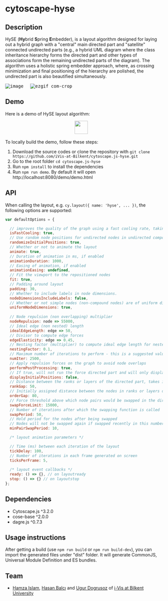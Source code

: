 # cytoscape-hyse

## Description

HySE (**Hy**brid **S**pring **E**mbedder), is a layout algorithm designed for laying out a hybrid graph with a "central" main directed part and "satellite" connected undirected parts (e.g., a hybrid UML diagram where the class inheritance hierarchy forms the directed part and other types of associations form the remaining undirected parts of the diagram). The algorithm uses a holistic spring embedder approach, where, as crossing minimization and final positioning of the hierarchy are polished, the undirected part is also beautified simultaneously.

<kbd>![image](https://github.com/iVis-at-Bilkent/cytoscape.js-hyse/assets/3874988/926f9992-e343-470e-839f-80aeb5fbee02)</kbd>
&emsp;
<kbd>![ezgif com-crop](https://github.com/iVis-at-Bilkent/cytoscape.js-hyse/assets/3874988/1224dc0b-01db-49ce-901f-796a061718c1)</kbd>

## Demo

Here is a demo of HySE layout algorithm:

<p align="center">
<a href="https://ivis-at-bilkent.github.io/cytoscape.js-hyse/demo/demo.html" title="HySE Demo"><img src="https://www.cs.bilkent.edu.tr/~ivis/images/demo2.png" height=42px></a> &emsp;
</p>

To locally build the demo, follow these steps:

1. Download the source codes or clone the repository with `git clone https://github.com/iVis-at-Bilkent/cytoscape.js-hyse.git`
2. Go to the root folder `cd cytoscape.js-hyse`
3. Run `npm install` to install the dependencies
4. Run `npm run demo`. By default it will open http://localhost:8080/demo/demo.html

## API
When calling the layout, e.g. `cy.layout({ name: 'hyse', ... })`, the following options are supported:

```js
var defaultOptions = {

  // improves the quality of the graph using a fast cooling rate, taking less time
  isFastCooling: true,
  // Use random node positions for undirected nodes in undirected components when assigning initial positions
  randomizeInitialPositions: true, 
  // Whether or not to animate the layout
  animate: true, 
  // Duration of animation in ms, if enabled
  animationDuration: 1000, 
  // Easing of animation, if enabled
  animationEasing: undefined, 
  // Fit the viewport to the repositioned nodes
  fit: true, 
  // Padding around layout
  padding: 30,
  // Whether to include labels in node dimensions.
  nodeDimensionsIncludeLabels: false,
  // Whether or not simple nodes (non-compound nodes) are of uniform dimensions
  uniformNodeDimensions: true,
  
  // Node repulsion (non overlapping) multiplier
  nodeRepulsion: node => 55000,
  // Ideal edge (non nested) length
  idealEdgeLength: edge => 50,
  // Divisor to compute edge forces
  edgeElasticity: edge => 0.45,
  // Nesting factor (multiplier) to compute ideal edge length for nested edges
  nestingFactor: 0.1,
  // Maximum number of iterations to perform - this is a suggested value and might be adjusted by the algorithm as required
  numIter: 2500,
  // Apply repulsion forces on the graph to avoid node overlaps
  performPostProcessing: true,
  // If true, will not run the force directed part and will only display the initial positions assigned
  displayInitialPositions: false,
  // Distance between the ranks or layers of the directed part, takes into account the tallest node as well
  rankGap: 50,
  // Initially assigned distance between the nodes in ranks or layers of the directed part
  orderGap: 80,
  // Force threshold above which node pairs would be swapped in the directed part
  swapForceLimit: 15000,
  // Number of iterations after which the swapping function is called
  swapPeriod: 50,
  // Hold period for the nodes after being swapped
  // Nodes will not be swapped again if swapped recently in this number of iterations
  minPairSwapPeriod: 10,

  /* layout animation parameters */

  // Time (ms) between each iteration of the layout
  tickDelay: 100,
  // Number of iterations in each frame generated on screen
  ticksPerFrame: 5,
  
  /* layout event callbacks */
  ready: () => {}, // on layoutready
  stop: () => {} // on layoutstop
};
```


## Dependencies

 * Cytoscape.js ^3.2.0
 * cose-base ^2.0.0
 * dagre.js ^0.7.3

## Usage instructions

After getting a build (use `npm run build` or `npm run build-dev`), you can import the generated files under "dist" folder. It will generate CommonJS, Universal Module Definition and ES bundles.

## Team

  * [Hamza Islam](https://github.com/hamzaislam101), [Hasan Balcı](https://github.com/hasanbalci) and [Ugur Dogrusoz](https://github.com/ugurdogrusoz) of [i-Vis at Bilkent University](http://www.cs.bilkent.edu.tr/~ivis)
